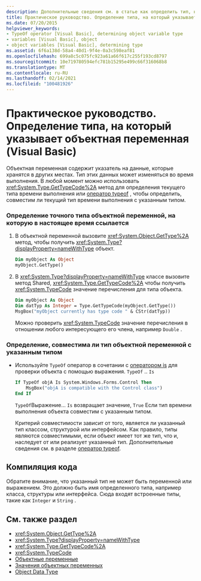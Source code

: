 ```yaml
---
description: Дополнительные сведения см. в статье как определить тип, на который ссылается объектная переменная (Visual Basic)
title: Практическое руководство. Определение типа, на который указывает объектная переменная
ms.date: 07/20/2015
helpviewer_keywords:
- TypeOf operator [Visual Basic], determining object variable type
- variables [Visual Basic], object
- object variables [Visual Basic], determining type
ms.assetid: 6f6a138d-58a4-40d1-9f4e-0a3c598eaf81
ms.openlocfilehash: 699a8c5c075fc923a61a66f617c255f193cd8797
ms.sourcegitcommit: 10e719780594efc781b15295e499c66f316068b8
ms.translationtype: MT
ms.contentlocale: ru-RU
ms.lasthandoff: 02/14/2021
ms.locfileid: "100481926"
---
```

# <a name="how-to-determine-what-type-an-object-variable-refers-to-visual-basic"></a>Практическое руководство. Определение типа, на который указывает объектная переменная (Visual Basic)

Объектная переменная содержит указатель на данные, которые хранятся в других местах. Тип этих данных может изменяться во время выполнения. В любой момент можно использовать <xref:System.Type.GetTypeCode%2A> метод для определения текущего типа времени выполнения или [оператор typeof](../../../language-reference/operators/typeof-operator.md) , чтобы определить, совместим ли текущий тип времени выполнения с указанным типом.

### <a name="to-determine-the-exact-type-an-object-variable-currently-refers-to"></a>Определение точного типа объектной переменной, на которую в настоящее время ссылается

1. В объектной переменной вызовите <xref:System.Object.GetType%2A> метод, чтобы получить <xref:System.Type?displayProperty=nameWithType> объект.

    ```vb
    Dim myObject As Object
    myObject.GetType()
    ```

2. В <xref:System.Type?displayProperty=nameWithType> классе вызовите метод Shared, <xref:System.Type.GetTypeCode%2A> чтобы получить <xref:System.TypeCode> значение перечисления для типа объекта.

    ```vb
    Dim myObject As Object
    Dim datTyp As Integer = Type.GetTypeCode(myObject.GetType())
    MsgBox("myObject currently has type code " & CStr(datTyp))
    ```

    Можно проверить <xref:System.TypeCode> значение перечисления в отношении любого интересующего его члена, например `Double` .

### <a name="to-determine-whether-an-object-variables-type-is-compatible-with-a-specified-type"></a>Определение, совместима ли тип объектной переменной с указанным типом

- Используйте `TypeOf` оператор в сочетании с [оператором is](../../../language-reference/operators/is-operator.md) для проверки объекта с помощью выражения. `TypeOf` .. `Is`

    ```vb
    If TypeOf objA Is System.Windows.Forms.Control Then
        MsgBox("objA is compatible with the Control class")
    End If
    ```

    `TypeOf`Выражение... `Is` возвращает значение, `True` Если тип времени выполнения объекта совместим с указанным типом.

    Критерий совместимости зависит от того, является ли указанный тип классом, структурой или интерфейсом. Как правило, типы являются совместимыми, если объект имеет тот же тип, что и, наследует от или реализует указанный тип. Дополнительные сведения см. в разделе [оператор typeof](../../../language-reference/operators/typeof-operator.md).

## <a name="compile-the-code"></a>Компиляция кода

Обратите внимание, что указанный тип не может быть переменной или выражением. Это должно быть имя определенного типа, например класса, структуры или интерфейса. Сюда входят встроенные типы, такие как `Integer` и `String` .

## <a name="see-also"></a>См. также раздел

- <xref:System.Object.GetType%2A>
- <xref:System.Type?displayProperty=nameWithType>
- <xref:System.Type.GetTypeCode%2A>
- <xref:System.TypeCode>
- [Объектные переменные](object-variables.md)
- [Значения объектных переменных](object-variable-values.md)
- [Object Data Type](../../../language-reference/data-types/object-data-type.md)
